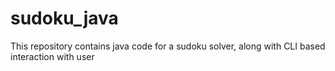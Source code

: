 # sudoku_java
This repository contains java code for a sudoku solver, along with CLI based interaction with user
